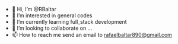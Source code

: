 - 👋 Hi, I’m @RBaltar
- 👀 I’m interested in general codes
- 🌱 I’m currently learning full_stack development
- 💞️ I’m looking to collaborate on ...
- 📫 How to reach me send an email to rafaelbaltar890@gmail.com

<!---
RBaltar/RBaltar is a ✨ special ✨ repository because its `README.md` (this file) appears on your GitHub profile.
You can click the Preview link to take a look at your changes.
--->
